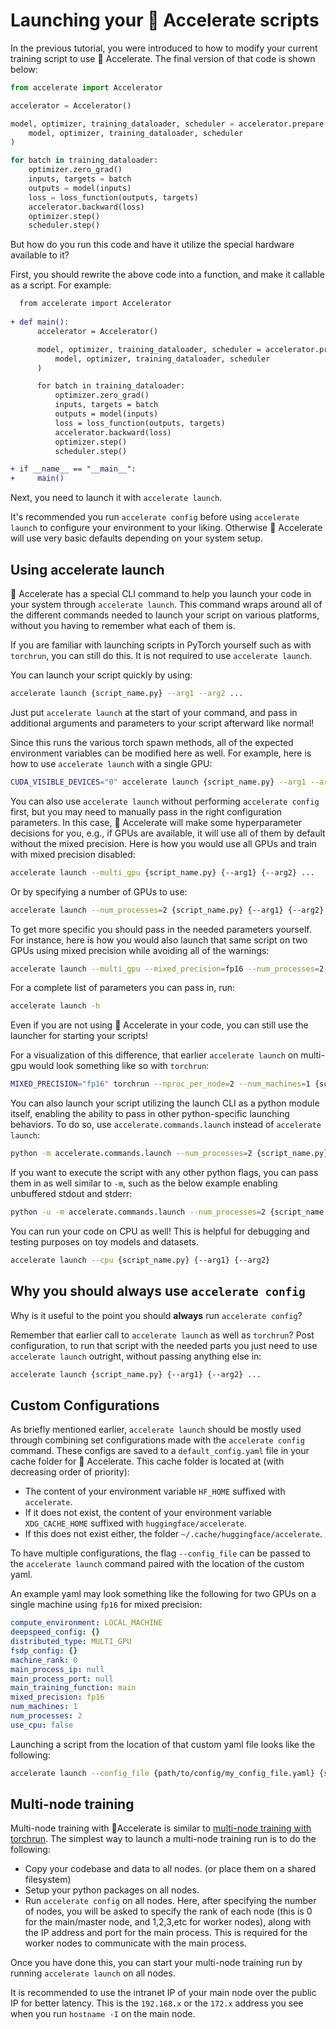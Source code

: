 <!--Copyright 2022 The HuggingFace Team. All rights reserved.

Licensed under the Apache License, Version 2.0 (the "License"); you may not use this file except in compliance with
the License. You may obtain a copy of the License at

http://www.apache.org/licenses/LICENSE-2.0

Unless required by applicable law or agreed to in writing, software distributed under the License is distributed on
an "AS IS" BASIS, WITHOUT WARRANTIES OR CONDITIONS OF ANY KIND, either express or implied. See the License for the
specific language governing permissions and limitations under the License.

⚠️ Note that this file is in Markdown but contain specific syntax for our doc-builder (similar to MDX) that may not be
rendered properly in your Markdown viewer.
-->

# Launching your 🤗 Accelerate scripts

In the previous tutorial, you were introduced to how to modify your current training script to use 🤗 Accelerate.
The final version of that code is shown below:

```python
from accelerate import Accelerator

accelerator = Accelerator()

model, optimizer, training_dataloader, scheduler = accelerator.prepare(
    model, optimizer, training_dataloader, scheduler
)

for batch in training_dataloader:
    optimizer.zero_grad()
    inputs, targets = batch
    outputs = model(inputs)
    loss = loss_function(outputs, targets)
    accelerator.backward(loss)
    optimizer.step()
    scheduler.step()
```

But how do you run this code and have it utilize the special hardware available to it?

First, you should rewrite the above code into a function, and make it callable as a script. For example:

```diff
  from accelerate import Accelerator
  
+ def main():
      accelerator = Accelerator()

      model, optimizer, training_dataloader, scheduler = accelerator.prepare(
          model, optimizer, training_dataloader, scheduler
      )

      for batch in training_dataloader:
          optimizer.zero_grad()
          inputs, targets = batch
          outputs = model(inputs)
          loss = loss_function(outputs, targets)
          accelerator.backward(loss)
          optimizer.step()
          scheduler.step()

+ if __name__ == "__main__":
+     main()
```

Next, you need to launch it with `accelerate launch`. 

<Tip warning={true}>

  It's recommended you run `accelerate config` before using `accelerate launch` to configure your environment to your liking. 
  Otherwise 🤗 Accelerate will use very basic defaults depending on your system setup.

</Tip>


## Using accelerate launch

🤗 Accelerate has a special CLI command to help you launch your code in your system through `accelerate launch`.
This command wraps around all of the different commands needed to launch your script on various platforms, without you having to remember what each of them is.

<Tip>

  If you are familiar with launching scripts in PyTorch yourself such as with `torchrun`, you can still do this. It is not required to use `accelerate launch`.

</Tip>

You can launch your script quickly by using:

```bash
accelerate launch {script_name.py} --arg1 --arg2 ...
```

Just put `accelerate launch` at the start of your command, and pass in additional arguments and parameters to your script afterward like normal!

Since this runs the various torch spawn methods, all of the expected environment variables can be modified here as well.
For example, here is how to use `accelerate launch` with a single GPU:

```bash
CUDA_VISIBLE_DEVICES="0" accelerate launch {script_name.py} --arg1 --arg2 ...
```

You can also use `accelerate launch` without performing `accelerate config` first, but you may need to manually pass in the right configuration parameters.
In this case, 🤗 Accelerate will make some hyperparameter decisions for you, e.g., if GPUs are available, it will use all of them by default without the mixed precision.
Here is how you would use all GPUs and train with mixed precision disabled:

```bash
accelerate launch --multi_gpu {script_name.py} {--arg1} {--arg2} ...
```

Or by specifying a number of GPUs to use:

```bash
accelerate launch --num_processes=2 {script_name.py} {--arg1} {--arg2} ...
```

To get more specific you should pass in the needed parameters yourself. For instance, here is how you 
would also launch that same script on two GPUs using mixed precision while avoiding all of the warnings: 

```bash
accelerate launch --multi_gpu --mixed_precision=fp16 --num_processes=2 {script_name.py} {--arg1} {--arg2} ...
```

For a complete list of parameters you can pass in, run:

```bash
accelerate launch -h
```

<Tip>

  Even if you are not using 🤗 Accelerate in your code, you can still use the launcher for starting your scripts!

</Tip>

For a visualization of this difference, that earlier `accelerate launch` on multi-gpu would look something like so with `torchrun`:

```bash
MIXED_PRECISION="fp16" torchrun --nproc_per_node=2 --num_machines=1 {script_name.py} {--arg1} {--arg2} ...
```

You can also launch your script utilizing the launch CLI as a python module itself, enabling the ability to pass in other python-specific
launching behaviors. To do so, use `accelerate.commands.launch` instead of `accelerate launch`:

```bash
python -m accelerate.commands.launch --num_processes=2 {script_name.py} {--arg1} {--arg2}
```

If you want to execute the script with any other python flags, you can pass them in as well similar to `-m`, such as 
the below example enabling unbuffered stdout and stderr:

```bash
python -u -m accelerate.commands.launch --num_processes=2 {script_name.py} {--arg1} {--arg2}
```

<Tip>

  You can run your code on CPU as well! This is helpful for debugging and testing purposes on toy models and datasets. 

```bash
accelerate launch --cpu {script_name.py} {--arg1} {--arg2}
```  

</Tip>

## Why you should always use `accelerate config`

Why is it useful to the point you should **always** run `accelerate config`? 

Remember that earlier call to `accelerate launch` as well as `torchrun`?
Post configuration, to run that script with the needed parts you just need to use `accelerate launch` outright, without passing anything else in:

```bash
accelerate launch {script_name.py} {--arg1} {--arg2} ...
```


## Custom Configurations

As briefly mentioned earlier, `accelerate launch` should be mostly used through combining set configurations 
made with the `accelerate config` command. These configs are saved to a `default_config.yaml` file in your cache folder for 🤗 Accelerate. 
This cache folder is located at (with decreasing order of priority):

- The content of your environment variable `HF_HOME` suffixed with `accelerate`.
- If it does not exist, the content of your environment variable `XDG_CACHE_HOME` suffixed with
  `huggingface/accelerate`.
- If this does not exist either, the folder `~/.cache/huggingface/accelerate`.

To have multiple configurations, the flag `--config_file` can be passed to the `accelerate launch` command paired 
with the location of the custom yaml. 

An example yaml may look something like the following for two GPUs on a single machine using `fp16` for mixed precision:
```yaml
compute_environment: LOCAL_MACHINE
deepspeed_config: {}
distributed_type: MULTI_GPU
fsdp_config: {}
machine_rank: 0
main_process_ip: null
main_process_port: null
main_training_function: main
mixed_precision: fp16
num_machines: 1
num_processes: 2
use_cpu: false
```

Launching a script from the location of that custom yaml file looks like the following:
```bash
accelerate launch --config_file {path/to/config/my_config_file.yaml} {script_name.py} {--arg1} {--arg2} ...
```

## Multi-node training
Multi-node training with 🤗Accelerate is similar to [multi-node training with torchrun](https://pytorch.org/tutorials/intermediate/ddp_series_multinode.html). The simplest way to launch a multi-node training run is to do the following:

- Copy your codebase and data to all nodes. (or place them on a shared filesystem)
- Setup your python packages on all nodes.
- Run `accelerate config` on all nodes. Here, after specifying the number of nodes, you will be asked to specify the rank of each node (this is 0 for the main/master node, and 1,2,3,etc for worker nodes), along with the IP address and port for the main process. This is required for the worker nodes to communicate with the main process. 

Once you have done this, you can start your multi-node training run by running `accelerate launch` on all nodes.

<Tip>

 It is recommended to use the intranet IP of your main node over the public IP for better latency. This is the `192.168.x` or the `172.x` address you see when you run `hostname -I` on the main node.

</Tip>
